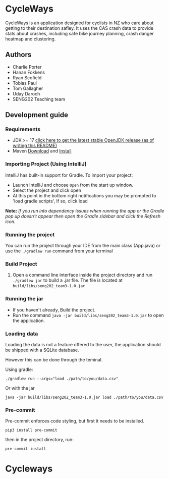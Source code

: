 # CycleWays
CycleWays is an application designed for cyclists in NZ who care about getting to their destination safley. It uses the CAS crash data to provide stats about crashes, including safe bike journey planning, crash danger heatmap and clustering.

## Authors
- Charlie Porter
- Hanan Fokkens
- Ryan Scofield
- Tobias Paul
- Tom Gallagher
- Uday Daroch
- SENG202 Teaching team

## Development guide

### Requirements
- JDK >= 17 [click here to get the latest stable OpenJDK release (as of writing this README)](https://jdk.java.net/18/)
- Maven [Download](https://gradle.org/releases/) and [Install](https://gradle.org/install/)

### Importing Project (Using IntelliJ)
IntelliJ has built-in support for Gradle. To import your project:

- Launch IntelliJ and choose `Open` from the start up window.
- Select the project and click open
- At this point in the bottom right notifications you may be prompted to 'load gradle scripts', If so, click load

**Note:** *If you run into dependency issues when running the app or the Gradle pop up doesn't appear then open the Gradle sidebar and click the Refresh icon.*

### Running the project
You can run the project through your IDE from the main class (App.java) or use the `./gradlew run` command from your terminal

### Build Project
1. Open a command line interface inside the project directory and run `./gradlew jar` to build a .jar file. The file is located at `build/libs/seng202_team3-1.0.jar`

### Running the jar
- If you haven't already, Build the project.
- Run the command `java -jar build/libs/seng202_team3-1.0.jar` to open the application.

### Loading data
Loading the data is not a feature offered to the user, the application should be shipped with a SQLite database.

However this can be done through the teminal.

Using gradle:

    ./gradlew run --args="load ./path/to/you/data.csv"

Or with the jar

    java -jar build/libs/seng202_team3-1.0.jar load ./path/to/you/data.csv
### Pre-commit
Pre-commit enforces code styling, but first it needs to be installed.

    pip3 install pre-commit

then in the project directory, run:

    pre-commit install
# Cycleways
